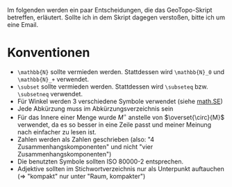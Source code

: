 Im folgenden werden ein paar Entscheidungen, die das GeoTopo-Skript
betreffen, erläutert. Sollte ich in dem Skript dagegen verstoßen,
bitte ich um eine Email.

Konventionen
============
* `\mathbb{N}` sollte vermieden werden. Stattdessen wird 
  `\mathbb{N}_0` und `\mathbb{N}_+` verwendet.
* `\subset` sollte vermieden werden. Stattdessen wird
  `\subseteq` bzw. `\subsetneq` verwendet.
* Für Winkel werden 3 verschiedene Symbole verwendet (siehe [math.SE](http://math.stackexchange.com/q/640838/6876))
* Jede Abkürzung muss im Abkürzungsverzeichnis sein
* Für das Innere einer Menge wurde $M^\circ$ anstelle von $\overset{\circ}{M}$ verwendet,
  da es so besser in eine Zeile passt und meiner Meinung nach einfacher zu lesen ist.
* Zahlen werden als Zahlen geschrieben (also: "4 Zusammenhangskomponenten" und nicht "vier Zusammenhangskomponenten")
* Die benutzten Symbole sollten ISO 80000-2 entsprechen.
* Adjektive sollten im Stichwortverzeichnis nur als Unterpunkt auftauchen
  (=> "kompakt" nur unter "Raum, kompakter")